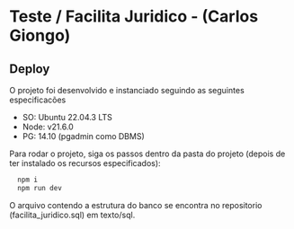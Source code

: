 
# Teste / Facilita Juridico - (Carlos Giongo)

## Deploy

O projeto foi desenvolvido e instanciado seguindo as seguintes especificacões 

* SO:    Ubuntu 22.04.3 LTS
* Node: v21.6.0
* PG: 14.10 (pgadmin como DBMS)

Para rodar o projeto, siga os passos dentro da pasta do projeto (depois de ter instalado os recursos especificados):

```bash
  npm i
  npm run dev
```

O arquivo contendo a estrutura do banco se encontra no repositorio (facilita_juridico.sql) em texto/sql.